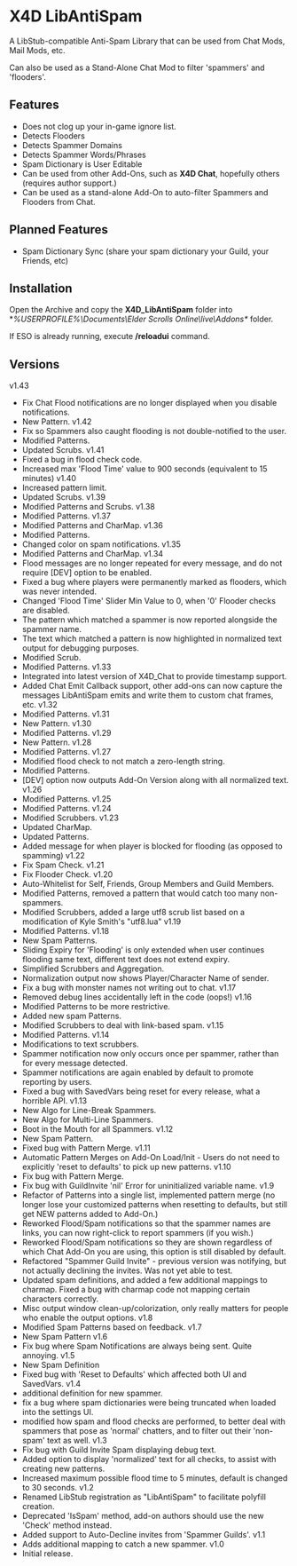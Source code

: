 # X4D LibAntiSpam

A LibStub-compatible Anti-Spam Library that can be used from Chat Mods, Mail Mods, etc.

Can also be used as a Stand-Alone Chat Mod to filter 'spammers' and 'flooders'.

## Features

* Does not clog up your in-game ignore list.
* Detects Flooders
* Detects Spammer Domains
* Detects Spammer Words/Phrases
* Spam Dictionary is User Editable
* Can be used from other Add-Ons, such as **X4D Chat**, hopefully others (requires author support.)
* Can be used as a stand-alone Add-On to auto-filter Spammers and Flooders from Chat.

## Planned Features

* Spam Dictionary Sync (share your spam dictionary your Guild, your Friends, etc)

## Installation

Open the Archive and copy the **X4D_LibAntiSpam** folder into **%USERPROFILE%\Documents\Elder Scrolls Online\live\Addons\** folder.

If ESO is already running, execute **/reloadui** command.

## Versions
v1.43
- Fix Chat Flood notifications are no longer displayed when you disable notifications.
- New Pattern.
v1.42
- Fix so Spammers also caught flooding is not double-notified to the user.
- Modified Patterns.
- Updated Scrubs.
v1.41
- Fixed a bug in flood check code.
- Increased max 'Flood Time' value to 900 seconds (equivalent to 15 minutes)
v1.40
- Increased pattern limit.
- Updated Scrubs.
v1.39
- Modified Patterns and Scrubs.
v1.38
- Modified Patterns.
v1.37
- Modified Patterns and CharMap.
v1.36
- Modified Patterns.
- Changed color on spam notifications.
v1.35
- Modified Patterns and CharMap.
v1.34
- Flood messages are no longer repeated for every message, and do not require [DEV] option to be enabled.
- Fixed a bug where players were permanently marked as flooders, which was never intended.
- Changed 'Flood Time' Slider Min Value to 0, when '0' Flooder checks are disabled.
- The pattern which matched a spammer is now reported alongside the spammer name.
- The text which matched a pattern is now highlighted in normalized text output for debugging purposes.
- Modified Scrub.
- Modified Patterns.
v1.33
- Integrated into latest version of X4D_Chat to provide timestamp support.
- Added Chat Emit Callback support, other add-ons can now capture the messages LibAntiSpam emits and write them to custom chat frames, etc.
v1.32
- Modified Patterns.
v1.31
- New Pattern.
v1.30
- Modified Patterns.
v1.29
- New Pattern.
v1.28
- Modified Patterns.
v1.27
- Modified flood check to not match a zero-length string.
- Modified Patterns.
- [DEV] option now outputs Add-On Version along with all normalized text.
v1.26
- Modified Patterns.
v1.25
- Modified Patterns.
v1.24
- Modified Scrubbers.
v1.23
- Updated CharMap.
- Updated Patterns.
- Added message for when player is blocked for flooding (as opposed to spamming)
v1.22
- Fix Spam Check. 
v1.21
- Fix Flooder Check.
v1.20
- Auto-Whitelist for Self, Friends, Group Members and Guild Members.
- Modified Patterns, removed a pattern that would catch too many non-spammers.
- Modified Scrubbers, added a large utf8 scrub list based on a modification of Kyle Smith's "utf8.lua"
v1.19
- Modified Patterns.
v1.18
- New Spam Patterns.
- Sliding Expiry for 'Flooding' is only extended when user continues flooding same text, different text does not extend expiry.
- Simplified Scrubbers and Aggregation.
- Normalization output now shows Player/Character Name of sender.
- Fix a bug with monster names not writing out to chat.
v1.17
- Removed debug lines accidentally left in the code (oops!)
v1.16
- Modified Patterns to be more restrictive.
- Added new spam Patterns.
- Modified Scrubbers to deal with link-based spam.
v1.15
- Modified Patterns.
v1.14
- Modifications to text scrubbers.
- Spammer notification now only occurs once per spammer, rather than for every message detected.
- Spammer notifications are again enabled by default to promote reporting by users.
- Fixed a bug with SavedVars being reset for every release, what a horrible API.
v1.13
- New Algo for Line-Break Spammers.
- New Algo for Multi-Line Spammers.
- Boot in the Mouth for all Spammers.
v1.12
- New Spam Pattern.
- Fixed bug with Pattern Merge.
v1.11
- Automatic Pattern Merges on Add-On Load/Init - Users do not need to explicitly 'reset to defaults' to pick up new patterns.
v1.10
- Fix bug with Pattern Merge.
- Fix bug with GuildInvite 'nil' Error for uninitialized variable name.
v1.9
- Refactor of Patterns into a single list, implemented pattern merge (no longer lose your customized patterns when resetting to defaults, but still get NEW patterns added to Add-On.)
- Reworked Flood/Spam notifications so that the spammer names are links, you can now right-click to report spammers (if you wish.)
- Reworked Flood/Spam notifications so they are shown regardless of which Chat Add-On you are using, this option is still disabled by default.
- Refactored "Spammer Guild Invite" - previous version was notifying, but not actually declining the invites. Was not yet able to test.
- Updated spam definitions, and added a few additional mappings to charmap. Fixed a bug with charmap code not mapping certain characters correctly.
- Misc output window clean-up/colorization, only really matters for people who enable the output options.
v1.8
- Modified Spam Patterns based on feedback.
v1.7
- New Spam Pattern
v1.6
- Fix bug where Spam Notifications are always being sent. Quite annoying.
v1.5
- New Spam Definition
- Fixed bug with 'Reset to Defaults' which affected both UI and SavedVars.
v1.4
- additional definition for new spammer.
- fix a bug where spam dictionaries were being truncated when loaded into the settings UI.
- modified how spam and flood checks are performed, to better deal with spammers that pose as 'normal' chatters, and to filter out their 'non-spam' text as well.
v1.3
- Fix bug with Guild Invite Spam displaying debug text.
- Added option to display 'normalized' text for all checks, to assist with creating new patterns.
- Increased maximum possible flood time to 5 minutes, default is changed to 30 seconds.
v1.2
- Renamed LibStub registration as "LibAntiSpam" to facilitate polyfill creation.
- Deprecated 'IsSpam' method, add-on authors should use the new 'Check' method instead.
- Added support to Auto-Decline invites from 'Spammer Guilds'.
v1.1
- Adds additional mapping to catch a new spammer.
v1.0
- Initial release.

